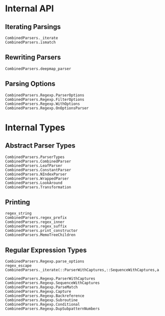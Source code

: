 # Internal API
## Iterating Parsings
```@docs
CombinedParsers._iterate
CombinedParsers.ismatch
```

## Rewriting Parsers
```@docs
CombinedParsers.deepmap_parser
```

## Parsing Options
```@docs
CombinedParsers.Regexp.ParserOptions
CombinedParsers.Regexp.FilterOptions
CombinedParsers.Regexp.WithOptions
CombinedParsers.Regexp.OnOptionsParser
```

# Internal Types
## Abstract Parser Types
```@docs
CombinedParsers.ParserTypes
CombinedParsers.CombinedParser
CombinedParsers.LeafParser
CombinedParsers.ConstantParser
CombinedParsers.NIndexParser
CombinedParsers.WrappedParser
CombinedParsers.LookAround
CombinedParsers.Transformation
```

## Printing
```@docs
regex_string
CombinedParsers.regex_prefix
CombinedParsers.regex_inner
CombinedParsers.regex_suffix
CombinedParsers.print_constructor
CombinedParsers.MemoTreeChildren
```


## Regular Expression Types
```@docs
CombinedParsers.Regexp.parse_options
regex_escape
CombinedParsers._iterate(::ParserWithCaptures,::SequenceWithCaptures,a...)
```

```@docs
CombinedParsers.Regexp.ParserWithCaptures
CombinedParsers.Regexp.SequenceWithCaptures
CombinedParsers.Regexp.ParseMatch
CombinedParsers.Regexp.Capture
CombinedParsers.Regexp.Backreference
CombinedParsers.Regexp.Subroutine
CombinedParsers.Regexp.Conditional
CombinedParsers.Regexp.DupSubpatternNumbers
```

